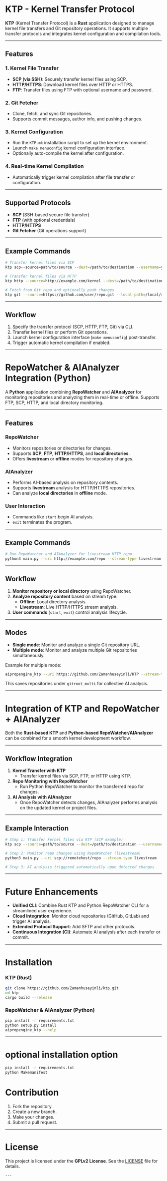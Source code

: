 # KTP - Kernel Transfer Protocol

**KTP** (Kernel Transfer Protocol) is a **Rust** application designed to manage kernel file transfers and Git repository operations. It supports multiple transfer protocols and integrates kernel configuration and compilation tools.

---

## Features

### 1. Kernel File Transfer
- **SCP (via SSH)**: Securely transfer kernel files using SCP.
- **HTTP/HTTPS**: Download kernel files over HTTP or HTTPS.
- **FTP**: Transfer files using FTP with optional username and password.

### 2. Git Fetcher
- Clone, fetch, and sync Git repositories.
- Supports commit messages, author info, and pushing changes.

### 3. Kernel Configuration
- Run the `KTP.mk` installation script to set up the kernel environment.
- Launch `make menuconfig` kernel configuration interface.
- Optionally auto-compile the kernel after configuration.

### 4. Real-time Kernel Compilation
- Automatically trigger kernel compilation after file transfer or configuration.

---

## Supported Protocols

- **SCP** (SSH-based secure file transfer)
- **FTP** (with optional credentials)
- **HTTP/HTTPS**
- **Git Fetcher** (Git operations support)

---

## Example Commands

```bash
# Transfer kernel files via SCP
ktp scp--source=path/to/source --dest=/path/to/destination --username=your_username

# Transfer kernel files via HTTP
ktp http --source=http://example.com/kernel --dest=/path/to/destination

# Fetch from Git repo and optionally push changes
ktp git --source=https://github.com/user/repo.git --local-path=/local/repo --push=true
```

---

## Workflow

1. Specify the transfer protocol (SCP, HTTP, FTP, Git) via CLI.
2. Transfer kernel files or perform Git operations.
3. Launch kernel configuration interface (`make menuconfig`) post-transfer.
4. Trigger automatic kernel compilation if enabled.

---

# RepoWatcher & AIAnalyzer Integration (Python)

A **Python** application combining **RepoWatcher** and **AIAnalyzer** for monitoring repositories and analyzing them in real-time or offline. Supports FTP, SCP, HTTP, and local directory monitoring.

---

## Features

### RepoWatcher
- Monitors repositories or directories for changes.
- Supports **SCP**, **FTP**, **HTTP/HTTPS**, and **local directories**.
- Offers **livestream** or **offline** modes for repository changes.

### AIAnalyzer
- Performs AI-based analysis on repository contents.
- Supports **livestream** analysis for HTTP/HTTPS repositories.
- Can analyze **local directories** in **offline** mode.

### User Interaction
- Commands like `start` begin AI analysis.
- `exit` terminates the program.

---

## Example Commands

```bash
# Run RepoWatcher and AIAnalyzer for livestream HTTP repo
python3 main.py --uri http://example.com/repo --stream-type livestream
```

---

## Workflow

1. **Monitor repository or local directory** using RepoWatcher.
2. **Analyze repository content** based on stream type:
   - **Offline**: Local directory analysis.
   - **Livestream**: Live HTTP/HTTPS stream analysis.
3. **User commands** (`start`, `exit`) control analysis lifecycle.

---

## Modes

- **Single mode**: Monitor and analyze a single Git repository URL.
- **Multiple mode**: Monitor and analyze multiple Git repositories simultaneously.

Example for multiple mode:

```bash
aipropengine_ktp --uri https://github.com/Zamanhuseyinli/KTP --stream-type offlinestream --mode multiple
```

This saves repositories under `gitroot_multi` for collective AI analysis.

---

# Integration of KTP and RepoWatcher + AIAnalyzer

Both the **Rust-based KTP** and **Python-based RepoWatcher/AIAnalyzer** can be combined for a smooth kernel development workflow.

---

## Workflow Integration

1. **Kernel Transfer with KTP**
   - Transfer kernel files via SCP, FTP, or HTTP using KTP.
2. **Repo Monitoring with RepoWatcher**
   - Run Python RepoWatcher to monitor the transferred repo for changes.
3. **AI Analysis with AIAnalyzer**
   - Once RepoWatcher detects changes, AIAnalyzer performs analysis on the updated kernel or project files.

---

## Example Interaction

```bash
# Step 1: Transfer kernel files via KTP (SCP example)
ktp scp --source=path/to/source --dest=/path/to/destination --username=your_username

# Step 2: Monitor repo changes using RepoWatcher (livestream)
python3 main.py --uri scp://remotehost/repo --stream-type livestream

# Step 3: AI analysis triggered automatically upon detected changes
```

---

# Future Enhancements

- **Unified CLI**: Combine Rust KTP and Python RepoWatcher CLI for a streamlined user experience.
- **Cloud Integration**: Monitor cloud repositories (GitHub, GitLab) and trigger AI analysis.
- **Extended Protocol Support**: Add SFTP and other protocols.
- **Continuous Integration (CI)**: Automate AI analysis after each transfer or commit.

---

# Installation

### KTP (Rust)

```bash
git clone https://github.com/Zamanhuseyinli/ktp.git
cd ktp
cargo build --release

```

### RepoWatcher & AIAnalyzer (Python)

```bash
pip install -r requirements.txt
python setup.py install
aipropengine_ktp --help
```

---
# optional installation option
```bash
pip install -r requirements.txt
python Makemanifest
```

# Contribution

1. Fork the repository.  
2. Create a new branch.  
3. Make your changes.  
4. Submit a pull request.

---

# License

This project is licensed under the **GPLv2 License**. See the [LICENSE](./LICENSE) file for details.
```
---
